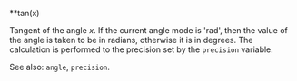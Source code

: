 **tan(x)

Tangent of the angle _x_. If the current angle mode is 'rad', then the
value of the angle is taken to be in radians, otherwise it is in
degrees. The calculation is performed to the precision set by the
`precision` variable. 

See also: `angle`, `precision`.
